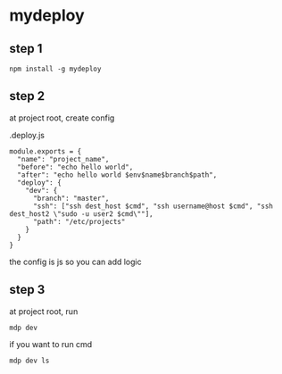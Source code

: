 mydeploy
======

## step 1

```
npm install -g mydeploy
```

## step 2

at project root, create config

.deploy.js
```
module.exports = {
  "name": "project_name",
  "before": "echo hello world",
  "after": "echo hello world $env$name$branch$path",
  "deploy": {
    "dev": {
      "branch": "master",
      "ssh": ["ssh dest_host $cmd", "ssh username@host $cmd", "ssh dest_host2 \"sudo -u user2 $cmd\""],
      "path": "/etc/projects"
    }
  }
}
```

the config is js so you can add logic

## step 3

at project root, run

```
mdp dev
```

if you want to run cmd
```
mdp dev ls
```

